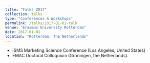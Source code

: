 ```yaml
---
title: "Talks 2017"
collection: talks
type: "Conferences & Workshops"
permalink: /talks/2017-01-01-talk
venue: "Erasmus University Rotterdam"
date: 2017-01-01
location: "Rotterdam, The Netherlands"
---
```


* ISMS Marketing Science Conference (Los Angeles, United States)
* EMAC Doctoral Colloquium (Groningen, the Netherlands).
